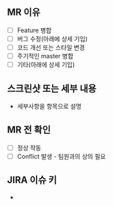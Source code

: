 ## MR 이유

- [ ] Feature 병합
- [ ] 버그 수정(아래에 상세 기입)
- [ ] 코드 개선 또는 스타일 변경
- [ ] 주기적인 master 병합
- [ ] 기타(아래에 상세 기입)

## 스크린샷 또는 세부 내용

- 세부사항을 항목으로 설명

## MR 전 확인

- [ ] 정상 작동
- [ ] Conflict 발생 - 팀원과의 상의 필요

## JIRA 이슈 키

-

